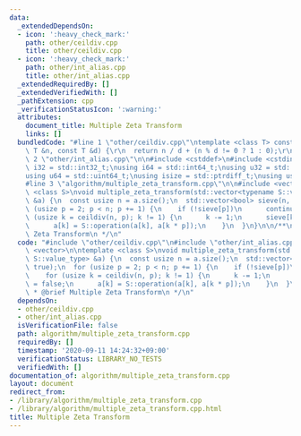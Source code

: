 ```yaml
---
data:
  _extendedDependsOn:
  - icon: ':heavy_check_mark:'
    path: other/ceildiv.cpp
    title: other/ceildiv.cpp
  - icon: ':heavy_check_mark:'
    path: other/int_alias.cpp
    title: other/int_alias.cpp
  _extendedRequiredBy: []
  _extendedVerifiedWith: []
  _pathExtension: cpp
  _verificationStatusIcon: ':warning:'
  attributes:
    document_title: Multiple Zeta Transform
    links: []
  bundledCode: "#line 1 \"other/ceildiv.cpp\"\ntemplate <class T> constexpr T ceildiv(const\
    \ T &n, const T &d) {\r\n  return n / d + (n % d != 0 ? 1 : 0);\r\n}\r\n#line\
    \ 2 \"other/int_alias.cpp\"\n\n#include <cstddef>\n#include <cstdint>\n\nusing\
    \ i32 = std::int32_t;\nusing i64 = std::int64_t;\nusing u32 = std::uint32_t;\n\
    using u64 = std::uint64_t;\nusing isize = std::ptrdiff_t;\nusing usize = std::size_t;\n\
    #line 3 \"algorithm/multiple_zeta_transform.cpp\"\n\n#include <vector>\n\ntemplate\
    \ <class S>\nvoid multiple_zeta_transform(std::vector<typename S::value_type>\
    \ &a) {\n  const usize n = a.size();\n  std::vector<bool> sieve(n, true);\n  for\
    \ (usize p = 2; p < n; p += 1) {\n    if (!sieve[p])\n      continue;\n    for\
    \ (usize k = ceildiv(n, p); k != 1) {\n      k -= 1;\n      sieve[k * p] = false;\n\
    \      a[k] = S::operation(a[k], a[k * p]);\n    }\n  }\n}\n\n/**\n * @brief Multiple\
    \ Zeta Transform\n */\n"
  code: "#include \"other/ceildiv.cpp\"\n#include \"other/int_alias.cpp\"\n\n#include\
    \ <vector>\n\ntemplate <class S>\nvoid multiple_zeta_transform(std::vector<typename\
    \ S::value_type> &a) {\n  const usize n = a.size();\n  std::vector<bool> sieve(n,\
    \ true);\n  for (usize p = 2; p < n; p += 1) {\n    if (!sieve[p])\n      continue;\n\
    \    for (usize k = ceildiv(n, p); k != 1) {\n      k -= 1;\n      sieve[k * p]\
    \ = false;\n      a[k] = S::operation(a[k], a[k * p]);\n    }\n  }\n}\n\n/**\n\
    \ * @brief Multiple Zeta Transform\n */\n"
  dependsOn:
  - other/ceildiv.cpp
  - other/int_alias.cpp
  isVerificationFile: false
  path: algorithm/multiple_zeta_transform.cpp
  requiredBy: []
  timestamp: '2020-09-11 14:24:32+09:00'
  verificationStatus: LIBRARY_NO_TESTS
  verifiedWith: []
documentation_of: algorithm/multiple_zeta_transform.cpp
layout: document
redirect_from:
- /library/algorithm/multiple_zeta_transform.cpp
- /library/algorithm/multiple_zeta_transform.cpp.html
title: Multiple Zeta Transform
---
```

